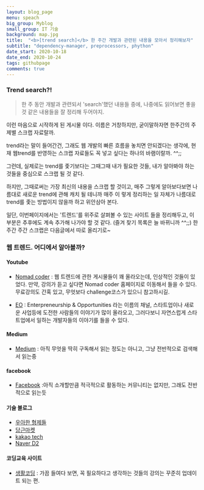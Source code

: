 ```yaml
---
layout: blog_page
menu: speach
big_group: Myblog
small_group: IT 기술
background: map.jpg
title:  "<b>[trend search]</b> 한 주간 개발과 관련된 내용을 모아서 정리해보자"
subtitle: "dependency-manager, preprocessors, phython"
date_start: 2020-10-18
date_end: 2020-10-24
tags: githubpage
comments: true
---
```


### Trend search?!

> 한 주 동안 개발과 관련되서 'search'했던 내용들 중에, 나중에도 읽어보면 좋을 것 같은 내용들을 잘 정리해 두어야지.

이런 마음으로 시작하게 된 게시물 이다. 이름은 거창하지만, 굳이말하자면 한주간의 주제별 스크랩 자료랄까. 

trend라는 말이 들어간건, 그래도 웹 개발의 빠른 흐름을 놓치면 안되겠다는 생각에, 현재 웹trend를 반영하는 스크랩 자료들도 꼭 넣고 싶다는 하나의 바램이랄까. ^^;;

그런데, 실제로는 trend를  좇기보다는 그때그때 내가 필요한 것들, 내가 알아봐야 하는 것들을 중심으로 스크랩 될 것 같다. 

하지만, 그때로써는 가장 최신의 내용을 스크랩 할 것이고, 매주 그렇게 알아보다보면 나름대로 새로운 trend에 관해 캐치 될 테니까 매주 이 렇게 정리하는 일 자체가 나름대로 trend를 좇는 방법이지 않을까 하고 위안삼아 본다.

일단, 이번페이지에서는 '트렌드'를 위주로 살펴볼 수 있는 사이트 들을 정리해두고, 이 부분은 추후에도 계속 추가해 나가야 할 것 같다. (즐겨 찾기 목록은 늘 바뀌니까 ^^;;) 한주간 주간 스크랩은 다음글에서 따로 올리기로~


### 웹 트렌드. 어디에서 알아볼까?

#### Youtube
- [Nomad coder](https://www.youtube.com/channel/UCUpJs89fSBXNolQGOYKn0YQ) 
: 웹 트렌드에 관한 게시물들이 꽤 올라오는데, 인상적인 것들이 있었다. 
만약, 강의가 듣고 싶다면 Nomad coder 홈페이지로 이동해서 들을 수 있다. 무료강의도 간혹 있고, 무엇보다 challenge코스가 있으니 참고하시길.

- [EO](https://www.youtube.com/channel/UCQ2DWm5Md16Dc3xRwwhVE7Q)
: Enterpreneurship & Opportunities 라는 이름의 채널, 스타트업이나 새로운 사업등에 도전한 사람들의 이야기가 많이 올라오고, 그러다보니 자연스럽게 스타트업에서 일하는 개발자들의 이야기를 들을 수 있다.

#### Medium
- [Medium](https://medium.com/)
: 아직 무엇을 딱히 구독해서 읽는 정도는 아니고, 그냥 전반적으로 검색해서 읽는중

#### facebook
- [Facebook](https://www.facebook.com)
:아직 소개할만큼 적극적으로 활동하는 커뮤니티는 없지만, 그래도 전반적으로 읽는듯

#### 기술 블로그
- [우아한 형제들](https://woowabros.github.io/techcourse/2020/10/06/woowacourse.html)
- [당근마켓](https://medium.com/daangn)
- [kakao tech](https://tech.kakao.com/blog/)
- [Naver D2](https://d2.naver.com/home)

#### 코딩교육 사이트
- [생활코딩](https://opentutorials.org/course/1)
: 가끔 들여다 보면, 꼭 필요하다고 생각하는 것들의 강의는 꾸준히 업데이트 되는 편.


